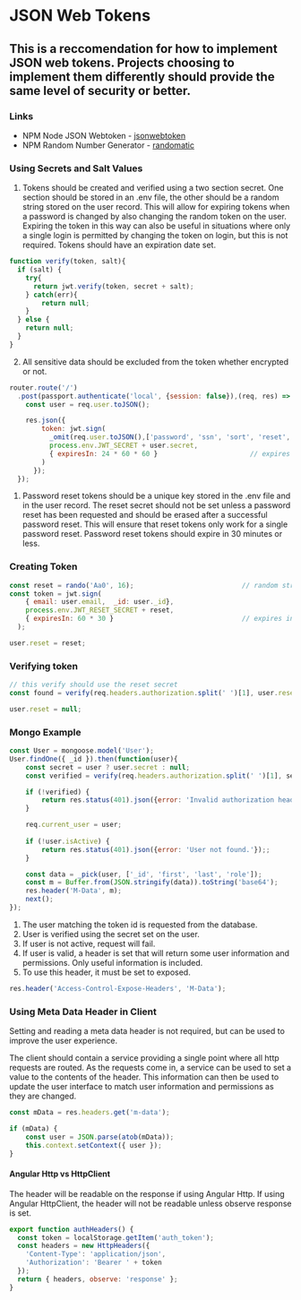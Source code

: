 # JSON Web Tokens

## This is a reccomendation for how to implement JSON web tokens. Projects choosing to implement them differently should provide the same level of security or better.
### Links
* NPM Node JSON Webtoken - [jsonwebtoken](https://www.npmjs.com/package/jsonwebtoken/)
* NPM Random Number Generator - [randomatic](https://www.npmjs.com/package/randomatic)

### Using Secrets and Salt Values
1. Tokens should be created and verified using a two section secret. One section should be stored in an .env file, the other should be a random string stored on the user record. This will allow for expiring tokens when a password is changed by also changing the random token on the user. Expiring the token in this way can also be useful in situations where only a single login is permitted by changing the token on login, but this is not required. Tokens should have an expiration date set.

```js
function verify(token, salt){
  if (salt) {
    try{
      return jwt.verify(token, secret + salt);
    } catch(err){
        return null;
    }
  } else {
    return null;
  }
}
```

2. All sensitive data should be excluded from the token whether encrypted or not.

```js
router.route('/')
  .post(passport.authenticate('local', {session: false}),(req, res) => {
    const user = req.user.toJSON();

    res.json({
        token: jwt.sign(
          _omit(req.user.toJSON(),['password', 'ssn', 'sort', 'reset', 'secret', '__v']), 
          process.env.JWT_SECRET + user.secret,
          { expiresIn: 24 * 60 * 60 }                       // expires in 24 hours
        )
      });
  });
```

1. Password reset tokens should be a unique key stored in the .env file and in the user record. The reset secret should not be set unless a password reset has been requested and should be erased after a successful password reset. This will ensure that reset tokens only work for a single password reset. Password reset tokens should expire in 30 minutes or less.

### Creating Token
```js
const reset = rando('Aa0', 16);                           // random string generation
const token = jwt.sign(
    { email: user.email,  _id: user._id},
    process.env.JWT_RESET_SECRET + reset,
    { expiresIn: 60 * 30 }                                // expires in 30 minutes
  );

user.reset = reset;
```

### Verifying token
```js
// this verify should use the reset secret
const found = verify(req.headers.authorization.split(' ')[1], user.reset); 

user.reset = null;
```

### Mongo Example
```js
const User = mongoose.model('User');
User.findOne({ _id }).then(function(user){
    const secret = user ? user.secret : null;
    const verified = verify(req.headers.authorization.split(' ')[1], secret);

    if (!verified) {
        return res.status(401).json({error: 'Invalid authorization header'});
    }

    req.current_user = user;
        
    if (!user.isActive) {
        return res.status(401).json({error: 'User not found.'});;
    }

    const data = _pick(user, ['_id', 'first', 'last', 'role']);
    const m = Buffer.from(JSON.stringify(data)).toString('base64');
    res.header('M-Data', m);        
    next();
});
```
1. The user matching the token id is requested from the database.
2. User is verified using the secret set on the user.
3. If user is not active, request will fail.
4. If user is valid, a header is set that will return some user information and permissions. Only useful information is included.
5. To use this header, it must be set to exposed.

```js
res.header('Access-Control-Expose-Headers', 'M-Data');
```

### Using Meta Data Header in Client
Setting and reading a meta data header is not required, but can be used to improve the user experience.

The client should contain a service providing a single point where all http requests are routed. As the requests come in, a service can be used to set a value to the contents of the header. This information can then be used to update the user interface to match user information and permissions as they are changed.

```js
const mData = res.headers.get('m-data');

if (mData) {
    const user = JSON.parse(atob(mData));
    this.context.setContext({ user });
}
```

#### Angular Http vs HttpClient
The header will be readable on the response if using Angular Http. If using Angular HttpClient, the header will not be readable unless observe response is set.

```js
export function authHeaders() {
  const token = localStorage.getItem('auth_token');
  const headers = new HttpHeaders({
    'Content-Type': 'application/json',
    'Authorization': 'Bearer ' + token
  });
  return { headers, observe: 'response' };
}
```